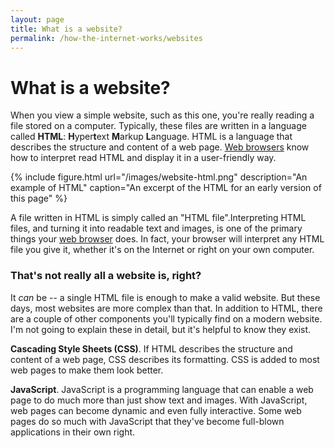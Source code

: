 ```yaml
---
layout: page
title: What is a website?
permalink: /how-the-internet-works/websites
---
```


# What is a website?

When you view a simple website, such as this one, you're really reading a file stored on a computer. Typically, these files are written in a language called **HTML**: **H**yper**t**ext **M**arkup **L**anguage. HTML is a language that describes the structure and content of a web page. [Web browsers](/browser) know how to interpret read HTML and display it in a user-friendly way.

{% include figure.html url="/images/website-html.png" description="An example of HTML" caption="An excerpt of the HTML for an early version of this page" %}

A file written in HTML is simply called an "HTML file".Interpreting HTML files, and turning it into readable text and images, is one of the primary things your [web browser](/browser) does. In fact, your browser will interpret any HTML file you give it, whether it's on the Internet or right on your own computer.

### That's not really all a website is, right?

It *can* be -- a single HTML file is enough to make a valid website. But these days, most websites are more complex than that. In addition to HTML, there are a couple of other components you'll typically find on a modern website. I'm not going to explain these in detail, but it's helpful to know they exist.

**Cascading Style Sheets (CSS)**. If HTML describes the structure and content of a web page, CSS describes its formatting. CSS is added to most web pages to make them look better.

**JavaScript**. JavaScript is a programming language that can enable a web page to do much more than just show text and images. With JavaScript, web pages can become dynamic and even fully interactive. Some web pages do so much with JavaScript that they've become full-blown applications in their own right.
